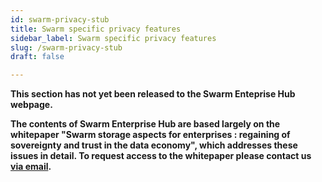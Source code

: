 ```yaml
---
id: swarm-privacy-stub
title: Swarm specific privacy features
sidebar_label: Swarm specific privacy features
slug: /swarm-privacy-stub
draft: false

---
```


**This section has not yet been released to the Swarm Enteprise Hub webpage.**

**The contents of Swarm Enterprise Hub are based largely on the whitepaper "Swarm storage aspects for enterprises :
regaining of sovereignty and trust in the data economy", which addresses these issues in  detail. To request access to the whitepaper please contact us [via email](mailto:enterprise@ethswarm.org).**
